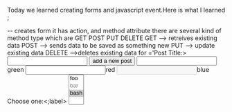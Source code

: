 Today we learned creating forms and javascript event.Here is  what I learned ;
<form></form> -- creates form
it has action, and method attribute
there are several kind of method type  which are GET POST PUT DELETE
GET --> retreives existing data
POST --> sends data  to be  saved as something new
PUT --> update existing data
DELETE -->deletes existing data
<label> for ='Post Title:></label>
<input type = "text" name ="title" class="field" placeholderv="write your title here" />
<input type ="submit" value ="add a new post"/>
<input type="radio name =""choice" value green">green
<input type="radio name =""choice" value red" checked>red
<input type="radio name =""choice" value blue" checked disabled>blue
<label for="dropdown">Choose one:<;label>
<select name ="dropdown"  multiple> if we put inside the the selecect multiple we can cho  more than one
   <option value ="foo">foo</option>
   <option value ="bar" disabled>bar</option>
   <option value ="bash" selected>bash</option>
</select>
